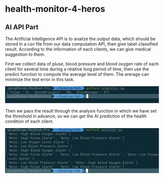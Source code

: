 # health-monitor-4-heros
## AI API Part
The Artificial Intelligence API is to analize the output data, which should be stored in a csv file from our data computation API, then give label-classified result. According to the information of each clients, we can give medical suggestion to them. 

First we collect data of pluse, blood pressure and blood oxygen rate of each client for several time during a relative long period of time, then use the predict function to compute the average level of them. The arerage can minimize the test error in this task.

![demo](demo.png)

Then we pass the result through the analysis function in which we have set the threshold in advance, so we can get the AI prediction of the health condition of each client.

![demo](demo2.png)
